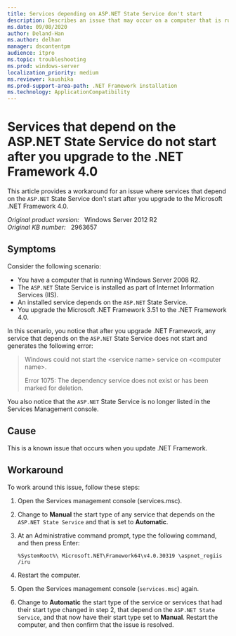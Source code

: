 ```yaml
---
title: Services depending on ASP.NET State Service don't start
description: Describes an issue that may occur on a computer that is running Windows Server 2008 R2. Provides a workaround.
ms.date: 09/08/2020
author: Deland-Han
ms.author: delhan
manager: dscontentpm
audience: itpro
ms.topic: troubleshooting
ms.prod: windows-server
localization_priority: medium
ms.reviewer: kaushika
ms.prod-support-area-path: .NET Framework installation
ms.technology: ApplicationCompatibility
---
```

# Services that depend on the ASP.NET State Service do not start after you upgrade to the .NET Framework 4.0

This article provides a workaround for an issue where services that depend on the `ASP.NET` State Service don't start after you upgrade to the Microsoft .NET Framework 4.0.

_Original product version:_ &nbsp; Windows Server 2012 R2  
_Original KB number:_ &nbsp; 2963657

## Symptoms

Consider the following scenario:  

- You have a computer that is running Windows Server 2008 R2.
- The `ASP.NET` State Service is installed as part of Internet Information Services (IIS).
- An installed service depends on the `ASP.NET` State Service.
- You upgrade the Microsoft .NET Framework 3.51 to the .NET Framework 4.0.

In this scenario, you notice that after you upgrade .NET Framework, any service that depends on the `ASP.NET` State Service does not start and generates the following error:

> Windows could not start the \<service name> service on \<computer name>.
>
> Error 1075: The dependency service does not exist or has been marked for deletion.

You also notice that the `ASP.NET` State Service is no longer listed in the Services Management console.

## Cause

This is a known issue that occurs when you update .NET Framework.

## Workaround

To work around this issue, follow these steps:  

1. Open the Services management console (services.msc).
2. Change to **Manual** the start type of any service that depends on the `ASP.NET State Service` and that is set to **Automatic**.
3. At an Administrative command prompt, type the following command, and then press Enter:

    ```console
    %SystemRoot%\ Microsoft.NET\Framework64\v4.0.30319 \aspnet_regiis /iru
    ```

4. Restart the computer.
5. Open the Services management console (`services.msc`) again.
6. Change to **Automatic**  the start type of the service or services that had their start type changed in step 2, that depend on the `ASP.NET State Service`, and that now have their start type set to **Manual**. Restart the computer, and then confirm that the issue is resolved.
